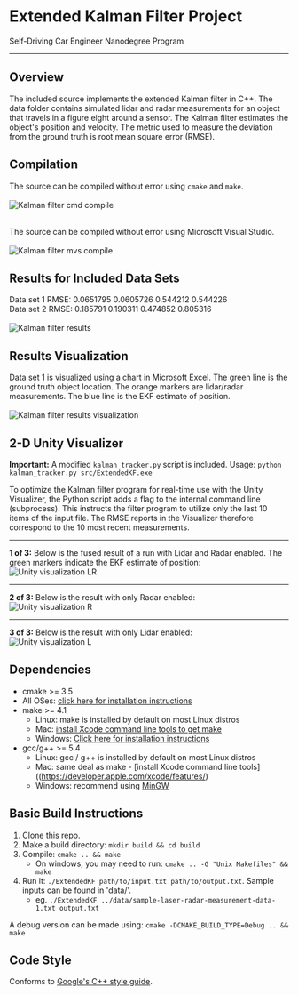 # Extended Kalman Filter Project
Self-Driving Car Engineer Nanodegree Program

---

## Overview
The included source implements the extended Kalman filter in C++. The data folder contains simulated lidar and radar measurements for an object that travels in a figure eight around a sensor. The Kalman filter estimates the object's position and velocity. The metric used to measure the deviation from the ground truth is root mean square error (RMSE).

## Compilation
The source can be compiled without error using `cmake` and `make`.<br><br>
![Kalman filter cmd compile](https://github.com/jwdunn1/CarND-Extended-Kalman-Filter-Project/blob/master/images/CMD-compile.PNG "Kalman filter cmd compile")<br><br>

The source can be compiled without error using Microsoft Visual Studio.<br><br>
![Kalman filter mvs compile](https://github.com/jwdunn1/CarND-Extended-Kalman-Filter-Project/blob/master/images/MVS-compile.PNG "Kalman filter mvs compile")

## Results for Included Data Sets
Data set 1 RMSE: 0.0651795 0.0605726 0.544212 0.544226<br>
Data set 2 RMSE: 0.185791 0.190311 0.474852 0.805316<br><br>
![Kalman filter results](https://github.com/jwdunn1/CarND-Extended-Kalman-Filter-Project/blob/master/images/Results.PNG "Kalman filter results")

## Results Visualization
Data set 1 is visualized using a chart in Microsoft Excel. The green line is the ground truth object location. The orange markers are lidar/radar measurements. The blue line is the EKF estimate of position.<br><br>
![Kalman filter results visualization](https://github.com/jwdunn1/CarND-Extended-Kalman-Filter-Project/blob/master/images/Visualization1.PNG "Kalman filter results visualization")

## 2-D Unity Visualizer
<b>Important:</b> A modified `kalman_tracker.py` script is included.
Usage: `python kalman_tracker.py src/ExtendedKF.exe`

To optimize the Kalman filter program for real-time use with the Unity Visualizer, the Python script adds a flag to the internal command line (subprocess). This instructs the filter program to utilize only the last 10 items of the input file. The RMSE reports in the Visualizer therefore correspond to the 10 most recent measurements.

---
<b>1 of 3:</b> Below is the fused result of a run with Lidar and Radar enabled. The green markers indicate the EKF estimate of position:<br>
![Unity visualization LR](https://github.com/jwdunn1/CarND-Extended-Kalman-Filter-Project/blob/master/images/viz-LR.PNG "Unity visualization LR")

---
<b>2 of 3:</b> Below is the result with only Radar enabled:<br>
![Unity visualization R](https://github.com/jwdunn1/CarND-Extended-Kalman-Filter-Project/blob/master/images/viz-R.PNG "Unity visualization R")

---
<b>3 of 3:</b> Below is the result with only Lidar enabled:<br>
![Unity visualization L](https://github.com/jwdunn1/CarND-Extended-Kalman-Filter-Project/blob/master/images/viz-L.PNG "Unity visualization L")

## Dependencies

* cmake >= 3.5
 * All OSes: [click here for installation instructions](https://cmake.org/install/)
* make >= 4.1
  * Linux: make is installed by default on most Linux distros
  * Mac: [install Xcode command line tools to get make](https://developer.apple.com/xcode/features/)
  * Windows: [Click here for installation instructions](http://gnuwin32.sourceforge.net/packages/make.htm)
* gcc/g++ >= 5.4
  * Linux: gcc / g++ is installed by default on most Linux distros
  * Mac: same deal as make - [install Xcode command line tools]((https://developer.apple.com/xcode/features/)
  * Windows: recommend using [MinGW](http://www.mingw.org/)

## Basic Build Instructions

1. Clone this repo.
2. Make a build directory: `mkdir build && cd build`
3. Compile: `cmake .. && make` 
   * On windows, you may need to run: `cmake .. -G "Unix Makefiles" && make`
4. Run it: `./ExtendedKF path/to/input.txt path/to/output.txt`. Sample inputs can be found in 'data/'.
    - eg. `./ExtendedKF ../data/sample-laser-radar-measurement-data-1.txt output.txt`

A debug version can be made using: `cmake -DCMAKE_BUILD_TYPE=Debug .. && make`

## Code Style

Conforms to [Google's C++ style guide](https://google.github.io/styleguide/cppguide.html).
